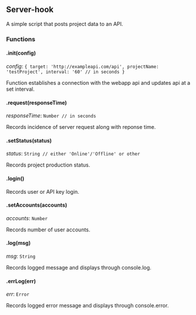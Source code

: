 ## Server-hook
A simple script that posts project data to an API.
### Functions
#### .init(config)
*config*: `{
  target: 'http://exampleapi.com/api',
  projectName: 'testProject',
  interval: '60' // in seconds
}`

Function establishes a connection with the webapp api and updates api at a set interval.
#### .request(responseTime)
*responseTime*: `Number // in seconds`

Records incidence of server request along with reponse time.
#### .setStatus(status)
*status*: `String // either 'Online'/'Offline' or other`

Records project production status.
#### .login()
Records user or API key login.
#### .setAccounts(accounts)
*accounts*: `Number`

Records number of user accounts.
#### .log(msg)
*msg*: `String`

Records logged message and displays through console.log.
#### .errLog(err)
*err*: `Error`

Records logged error message and displays through console.error.
